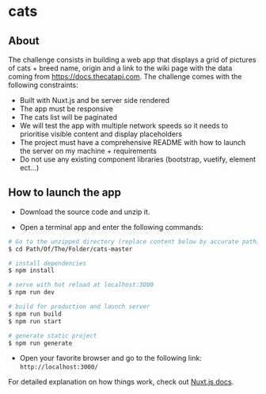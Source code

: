 # cats

## About

The challenge consists in building a web app that displays a grid of pictures of cats + breed name, origin and a link to the wiki page with the data coming from https://docs.thecatapi.com.
The challenge comes with the following constraints:
* Built with Nuxt.js and be server side rendered
* The app must be responsive
* The cats list will be paginated
* We will test the app with multiple network speeds so it needs to prioritise visible content and display placeholders
* The project must have a comprehensive README with how to launch the server on my machine + requirements
* Do not use any existing component libraries (bootstrap, vuetify, element ect...)


## How to launch the app

* Download the source code and unzip it.

* Open a terminal app and enter the following commands:

```bash
# Go to the unzipped directory (replace content below by accurate path)
$ cd Path/Of/The/Folder/cats-master

# install dependencies
$ npm install

# serve with hot reload at localhost:3000
$ npm run dev

# build for production and launch server
$ npm run build
$ npm run start

# generate static project
$ npm run generate
```

* Open your favorite browser and go to the following link: `http://localhost:3000/`

For detailed explanation on how things work, check out [Nuxt.js docs](https://nuxtjs.org).

